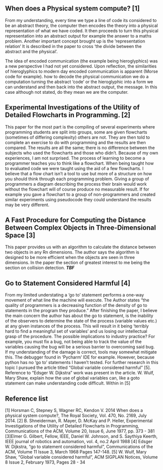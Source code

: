 ## When does a Physical system compute? [1] ##
  
From my understanding, every time we type a line of code its considered to be an abstract theory, the computer then encodes the theory into a physical representation of what we have coded. It then proceeds to turn this physical representation into an abstract output for example the answer to a maths problem. Another important concept brought up is the ‘representation relation’ It is described in the paper to cross ‘the divide between the abstract and the physical’. 

The idea of encoded communication (the example being hieroglyphics) was a new perspective I had not yet considered. Upon reflection, the similarities of hieroglyphics to modern day encoded communication is apparent (Morse code for example).   how to decode the physical communication we do a computation turning the abstract ‘code’ or the hieroglyphic into a form we can understand and then back into the abstract output, the message. In this case although not stated, do they mean we are the computer. 

## Experimental Investigations of the Utility of Detailed Flowcharts in Programming. [2] ##

This paper for the most part is the compiling of several experiments where programming students are split into groups, some are given flowcharts (sometimes of differing complexity) others are not. They are then told to complete an exercise to do with programming and the results are then compared. The results are all the same; there is no difference between the subjects who used the flowcharts and those who didn’t.  Because of my own experiences, I am not surprised. The process of learning to become a programmer teaches you to think like a flowchart. When being taught how to evaluated code we were taught using the aid of a few flowcharts. I believe that a flow chart isn’t a tool to use but more of a structure on how you should think through each programming problem. Giving a group of programmers a diagram describing the process their brain would work without the flowchart will of course produce no measurable result. If for example you gave a flowchart to a group of non-programmers and created similar experiments using pseudocode they could understand the results may be very different. 


## A Fast Procedure for Computing the Distance Between Complex Objects in Three-Dimensional Space [3] ## 
This paper provides us with an algorithm to calculate the distance between two objects in any Rn dimensions. The author says the algorithm is designed to be more efficient when the objects are seen in three dimensions. In the paper the section of greatest interest to me being the section on collision detection. *****TBF*****


## Go to Statement Considered Harmful [4] #
From my limited understating a ‘go to’ statement performs a one-way movement of what line the machine will execute. The Author states “the quality of programmers is a decreasing function of the density of go to statements in the program they produce.” After finishing the paper, I believe the main concern the author has about the go to statement, is the inability of the observers to determine the state of the process (variable values etc.) at any given instances of the process. This will result in it being ‘terribly hard to find a meaningful set of variables’ and us losing our intellectual grasp of the procedure. The possible implications to industry practice? For example, you must fix a bug, not being able to track the value of the variables causing the bug will be a serious barrier to overcoming said bug. If my understanding of the damage is correct, tools may somewhat mitigate this.  The debugger found in ‘Pycharm’ IDE for example. However, because python has no ‘go to’ statements I haven’t tested. For further research in this topic I pursued the article titled “Global variable considered harmful” [5]. Reference to “Edsger W. Dijkstra” work was present in the article. W. Wulf, Mary Shaw, explain how the use of global variables can, like a goto statement can make understanding code difficult. Within in [5] 

## Reference list ##
[1] Horsman C, Stepney S, Wagner RC, Kendon V. 2014 When does a physical system compute?, The Royal Society, Vol. 470, No. 2169, July 2014.
 [2] B. Shneiderman, R. Mayer, D. McKay and P. Heller, Experimental Investigations of the Utility of Detailed Flowcharts in Programming, Communications of the ACM, Volume 20, Issue 6, June 1977, pp. 373 - 381
[3]Elmer G. Gilbert, Fellow, IEEE, Daniel W. Johnson, and S. Saythiya Keerth, IEEE journal of robotics and automation, vol. 4, no.2 April 1988
[4] Edsger W. Dijkstra, “go to statement considered harmful”, Communications of the ACM, Volume 11 Issue 3, March 1968 Pages 147-148.
[5] W. Wulf, Mary Shaw, “Global variable considered harmful”, ACM SIGPLAN Notices, Volume 8 Issue 2, February 1973, Pages 28 - 34 

